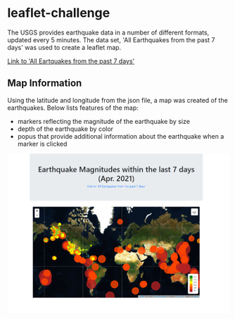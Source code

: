 # leaflet-challenge

<p>The USGS provides earthquake data in a number of different formats, updated every 5 minutes. The data set, 'All Earthquakes from the past 7 days' was used to create a leaflet map. </p>

<a href="https://earthquake.usgs.gov/earthquakes/feed/v1.0/summary/all_week.geojson">Link to 'All Eartquakes from the past 7 days'</a>

## Map Information

<p>Using the latitude and longitude from the json file, a map was created of the earthquakes. Below lists features of the map: </p>

<ul>
    <li>markers reflecting the magnitude of the earthquake by size</li>
    <li>depth of the earthquake by color</li>
    <li>popus that provide additional information about the earthquake when a marker is clicked</li>

</ul>

![snapshot](Leaflet-Step-1/snapshot.PNG)<br>